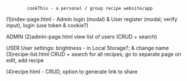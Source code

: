             cookThis - a personal / group recipe website/app

(1)index-page.html - Admin login (modal) & User register (modal; verify input), login (use token & cookie?)

ADMIN
(2)admin-page.html view list of users (CRUD + search)

USER
User settings: brightness - in Local Storage?; & change name
(3)recipe-list.html CRUD + search for all recipes; go to separate page on edit, add recipe

(4)recipe.html - CRUD, option to generate link to share
